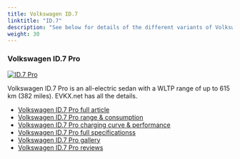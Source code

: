 ```yaml
---
title: Volkswagen ID.7
linktitle: "ID.7"
description: "See below for details of the different variants of Volkswagen ID.7"
weight: 30
---
```

### Volkswagen ID.7 Pro

<a href="id.7_pro/"><img src="https://media.evkx.net/multimedia/models/volkswagen/id.7/id.7_pro/main_1_st.jpg" class="img-fluid" alt="ID.7 Pro" ></a>

Volkswagen ID.7 Pro is an all-electric sedan with a WLTP range of up to 615 km (382 miles). EVKX.net has all the details. 

- [Volkswagen ID.7 Pro full article](id.7_pro/)
- [Volkswagen ID.7 Pro range & consumption](id.7_pro/rangeandconsumption/)
- [Volkswagen ID.7 Pro charging curve & performance](id.7_pro/chargingcurve/)
- [Volkswagen ID.7 Pro full specificationss](id.7_pro/specifications/)
- [Volkswagen ID.7 Pro gallery](id.7_pro/gallery/)
- [Volkswagen ID.7 Pro reviews](id.7_pro/reviews/)

